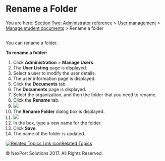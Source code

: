 # Rename a Folder

You are here: [Section Two: Administrator reference](https://www.nexportcampus.com/Content/Guides/aweb/Content/Module\_Topics/Administration\_reference.htm) > [User management](https://www.nexportcampus.com/Content/Guides/aweb/Content/Module\_Topics/User\_Management/User\_management.htm) > [Manage student documents](https://www.nexportcampus.com/Content/Guides/aweb/Content/Module\_Topics/User\_Management/Manage\_student\_documents.htm) > Rename a folder

##

You can rename a folder.

&#x20;

**To rename a folder:**

1. Click **Administration** > **Manage Users**.
2. The **User Listing** page is displayed.
3. Select a user to modify the user details.
4. The user information page is displayed.
5. Click the **Documents** tab.
6. The **Documents** page is displayed.
7. Select the organization, and then the folder that you need to rename.
8. Click the **Rename** tab.
9. ![](https://www.nexportcampus.com/Content/Guides/aweb/Content/Resources/Images/Manage\_Users/Rename\_Folder\_550x327.png)
10. The **Rename Folder** dialog box is displayed.
11. ![](https://www.nexportcampus.com/Content/Guides/aweb/Content/Resources/Images/GT\_Documents/Folder\_Rename\_Folder.png)
12. In the box, type a new name for the folder.
13. Click **Save**.
14. The name of the folder is updated.

&#x20;

[![Related Topics Link Icon](https://www.nexportcampus.com/Content/Guides/aweb/Skins/Default/Stylesheets/Images/transparent.gif)Related Topics](javascript:void\(0\);)

&#x20;

© NexPort Solutions 2017. All Rights Reserved.
